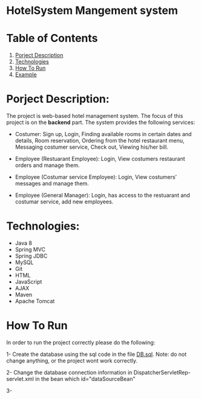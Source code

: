 # HotelSystem Mangement system 

# Table of Contents

1. [Porject Description](#porject-description)
2. [Technologies](#technologies)
3. [How To Run](#how-to-run)
4. [Example](#example)


# Porject Description:

The project is web-based hotel management system. The focus of this project is on the **backend** part. The system provides the following services:

- Costumer: Sign up, Login, Finding available rooms in certain dates and details, Room reservation, Ordering from the hotel restaurant menu, Messaging costumer service, Check out, Viewing his/her bill.

- Employee (Restuarant Employee): Login, View costumers restaurant orders and manage them.

- Employee (Costumar service Employee): Login,  View costumers’ messages and manage them.

- Employee (General Manager): Login, has access to the restuarant and costumar service, add new employees.


# Technologies:

- Java 8
- Spring MVC
- Spring JDBC
- MySQL
- Git
- HTML
- JavaScript
- AJAX
- Maven
- Apache Tomcat

# How To Run

In order to run the project correctly please do the following:

1- Create the database using the sql code in the file [DB.sql](https://github.com/Enas-Ij/MapReduce/tree/master/reducerNode). Note: do not change anything, or the project wont work correctly.

2- Change the database connection information in DispatcherServletRep-servlet.xml in the bean which id="dataSourceBean"

3-
